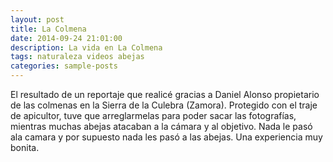 ```yaml
---
layout: post
title: La Colmena
date: 2014-09-24 21:01:00
description: La vida en La Colmena
tags: naturaleza videos abejas
categories: sample-posts
---
```


El resultado de un reportaje que realicé gracias a Daniel Alonso propietario de las colmenas en la Sierra de la Culebra (Zamora). Protegido con el traje de apicultor, tuve que arreglarmelas para poder sacar las fotografías, mientras muchas abejas atacaban a la cámara y al objetivo. Nada le pasó ala camara y por supuesto nada les pasó a las abejas. Una experiencia muy bonita.
